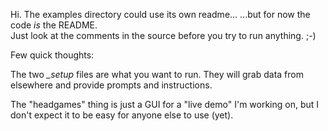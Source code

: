 Hi.  The examples directory could use its own readme...  ...but for now the code *is* the README.   
Just look at the comments in the source before you try to run anything. ;-)

Few quick thoughts:

The two *_setup* files are what you want to run.  They will grab data from elsewhere and provide prompts and instructions. 

The "headgames" thing is just a GUI for a "live demo" I'm working on, but I don't expect it to be easy for anyone else to use (yet).
